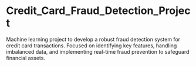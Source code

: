 # Credit_Card_Fraud_Detection_Project
Machine learning project to develop a robust fraud detection system for credit card transactions. Focused on identifying key features, handling imbalanced data, and implementing real-time fraud prevention to safeguard financial assets.
